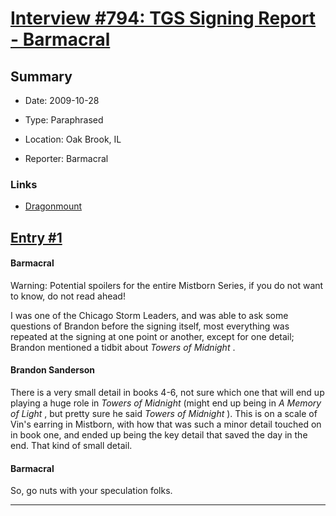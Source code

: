 # [Interview #794: TGS Signing Report - Barmacral](https://www.theoryland.com/intvmain.php?i=794)

## Summary

- Date: 2009-10-28

- Type: Paraphrased

- Location: Oak Brook, IL

- Reporter: Barmacral

### Links

- [Dragonmount](http://www.dragonmount.com/forums/topic/41003-signing-questions-and-answers/#entry1191445)


## [Entry #1](https://www.theoryland.com/intvmain.php?i=794#1)

#### Barmacral

Warning: Potential spoilers for the entire Mistborn Series, if you do not want to know, do not read ahead!

I was one of the Chicago Storm Leaders, and was able to ask some questions of Brandon before the signing itself, most everything was repeated at the signing at one point or another, except for one detail; Brandon mentioned a tidbit about
*Towers of Midnight*
.

#### Brandon Sanderson

There is a very small detail in books 4-6, not sure which one that will end up playing a huge role in
*Towers of Midnight*
(might end up being in
*A Memory of Light*
, but pretty sure he said
*Towers of Midnight*
). This is on a scale of Vin's earring in Mistborn, with how that was such a minor detail touched on in book one, and ended up being the key detail that saved the day in the end. That kind of small detail.

#### Barmacral

So, go nuts with your speculation folks.


---

